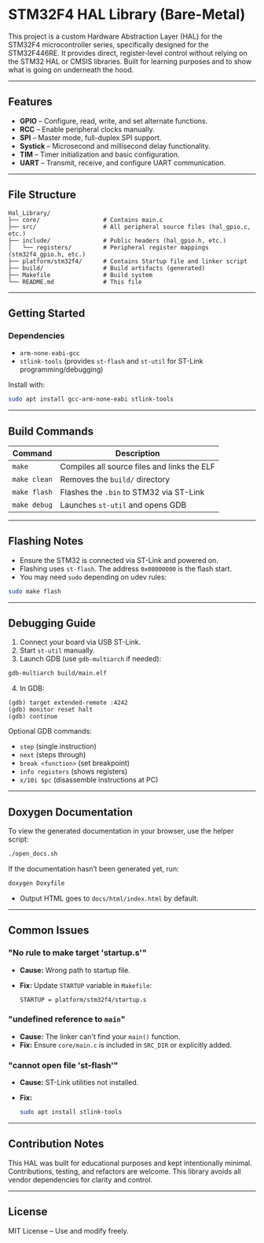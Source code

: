 # STM32F4 HAL Library (Bare-Metal)

This project is a custom Hardware Abstraction Layer (HAL) for the STM32F4 microcontroller series, specifically designed for the STM32F446RE. It provides direct, register-level control without relying on the STM32 HAL or CMSIS libraries. Built for learning purposes and to show what is going on underneath the hood.

---

## Features

* **GPIO** – Configure, read, write, and set alternate functions.
* **RCC** – Enable peripheral clocks manually.
* **SPI** – Master mode, full-duplex SPI support.
* **Systick** – Microsecond and millisecond delay functionality.
* **TIM** – Timer initialization and basic configuration.
* **UART** – Transmit, receive, and configure UART communication.

---

## File Structure

```
Hal_Library/
├── core/                  # Contains main.c
├── src/                   # All peripheral source files (hal_gpio.c, etc.)
├── include/               # Public headers (hal_gpio.h, etc.)
│   └── registers/         # Peripheral register mappings (stm32f4_gpio.h, etc.)
├── platform/stm32f4/      # Contains Startup file and linker script
├── build/                 # Build artifacts (generated)
├── Makefile               # Build system
└── README.md              # This file
```

---

## Getting Started

### Dependencies

* `arm-none-eabi-gcc`
* `stlink-tools` (provides `st-flash` and `st-util` for ST-Link programming/debugging)


Install with:

```bash
sudo apt install gcc-arm-none-eabi stlink-tools
```

---

## Build Commands

| Command      | Description                                 |
| ------------ | ------------------------------------------- |
| `make`       | Compiles all source files and links the ELF |
| `make clean` | Removes the `build/` directory              |
| `make flash` | Flashes the `.bin` to STM32 via ST-Link     |
| `make debug` | Launches `st-util` and opens GDB            |

---

## Flashing Notes

* Ensure the STM32 is connected via ST-Link and powered on.
* Flashing uses `st-flash`. The address `0x08000000` is the flash start.
* You may need `sudo` depending on udev rules:

```bash
sudo make flash
```

---

## Debugging Guide

1. Connect your board via USB ST-Link.
2. Start `st-util` manually.
3. Launch GDB (use `gdb-multiarch` if needed):

```bash
gdb-multiarch build/main.elf
```

4. In GDB:

```
(gdb) target extended-remote :4242
(gdb) monitor reset halt
(gdb) continue
```

Optional GDB commands:

* `step`               (single instruction)
* `next`               (steps through)
* `break <function>`   (set breakpoint)
* `info registers`     (shows registers)
* `x/10i $pc`          (disassemble instructions at PC)


---

## Doxygen Documentation

To view the generated documentation in your browser, use the helper script:

```bash
./open_docs.sh
```

If the documentation hasn’t been generated yet, run:

```bash
doxygen Doxyfile
```
* Output HTML goes to `docs/html/index.html` by default.
---

## Common Issues

### "No rule to make target 'startup.s'"

* **Cause:** Wrong path to startup file.
* **Fix:** Update `STARTUP` variable in `Makefile`:

  ```make
  STARTUP = platform/stm32f4/startup.s
  ```

### "undefined reference to `main`"

* **Cause:** The linker can't find your `main()` function.
* **Fix:** Ensure `core/main.c` is included in `SRC_DIR` or explicitly added.

### "cannot open file 'st-flash'"

* **Cause:** ST-Link utilities not installed.
* **Fix:**

  ```bash
  sudo apt install stlink-tools
  ```

---

## Contribution Notes

This HAL was built for educational purposes and kept intentionally minimal. Contributions, testing, and refactors are welcome. This library avoids all vendor dependencies for clarity and control.

---

## License

MIT License – Use and modify freely.
